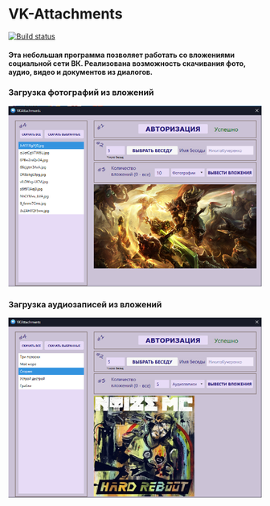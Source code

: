 # VK-Attachments

[![Build status](https://ci.appveyor.com/api/projects/status/u0kwfhghh8u01rce?svg=true)](https://ci.appveyor.com/project/RedRad1sh/vk-attachments)

#### Эта небольшая программа позволяет работать со вложениями социальной сети ВК. Реализована возможность скачивания фото, аудио, видео и документов из диалогов.

### Загрузка фотографий из вложений
![Изображения](Images/Vk_Attachments_Screen_1.PNG)
### Загрузка аудиозаписей из вложений
![Аудиозаписи](Images/Vk_Attachments_Screen_2.PNG)
